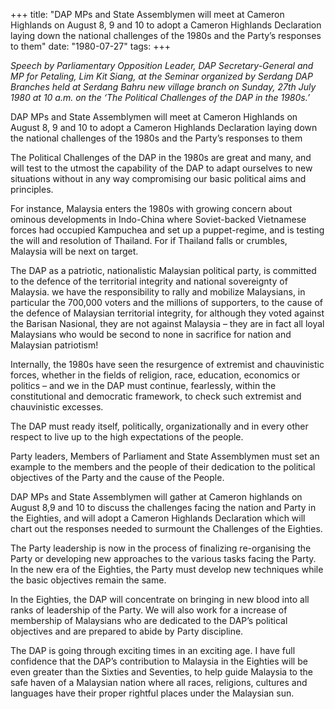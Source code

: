 +++ 
title: "DAP MPs and State Assemblymen will meet at Cameron Highlands on August 8, 9 and 10 to adopt a Cameron Highlands Declaration laying down the national challenges of the 1980s and the Party’s responses to them"
date: "1980-07-27"
tags:
+++

_Speech by Parliamentary Opposition Leader, DAP Secretary-General and MP for Petaling, Lim Kit Siang, at the Seminar organized by Serdang DAP Branches held at Serdang Bahru new village branch on Sunday, 27th July 1980 at 10 a.m. on the ‘The Political Challenges of the DAP in the 1980s.’_

DAP MPs and State Assemblymen will meet at Cameron Highlands on August 8, 9 and 10 to adopt a Cameron Highlands Declaration laying down the national challenges of the 1980s and the Party’s responses to them

The Political Challenges of the DAP in the 1980s are great and many, and will test to the utmost the capability of the DAP to adapt ourselves to new situations without in any way compromising our basic political aims and principles.</u>

For instance, Malaysia enters the 1980s with growing concern about ominous developments in Indo-China where Soviet-backed Vietnamese forces had occupied Kampuchea and set up a puppet-regime, and is testing the will and resolution of Thailand. For if Thailand falls or crumbles, Malaysia will be next on target.

The DAP as a patriotic, nationalistic Malaysian political party, is committed to the defence of the territorial integrity and national sovereignty of Malaysia. we have the responsibility to rally and mobilize Malaysians, in particular the 700,000 voters and the millions of supporters, to the cause of the defence of Malaysian territorial integrity, for although they voted against the Barisan Nasional, they are not against Malaysia – they are in fact all loyal Malaysians who would be second to none in sacrifice for nation and Malaysian patriotism!

Internally, the 1980s have seen the resurgence of extremist and chauvinistic forces, whether in the fields of religion, race, education, economics or politics – and we in the DAP must continue, fearlessly, within the constitutional and democratic framework, to check such extremist and chauvinistic excesses. 

The DAP must ready itself, politically, organizationally and in every other respect to live up to the high expectations of the people.

Party leaders, Members of Parliament and State Assemblymen must set an example to the members and the people of their dedication to the political objectives of the Party and the cause of the People.

DAP MPs and State Assemblymen will gather at Cameron highlands on August 8,9 and 10 to discuss the challenges facing the nation and Party in the Eighties, and will adopt a Cameron Highlands Declaration which will chart out the responses needed to surmount the Challenges of the Eighties.

The Party leadership is now in the process of finalizing re-organising the Party or developing new approaches to the various tasks facing the Party. In the new era of the Eighties, the Party must develop new techniques while the basic objectives remain the same.

In the Eighties, the DAP will concentrate on bringing in new blood into all ranks of leadership of the Party. We will also work for a increase of membership of Malaysians who are dedicated to the DAP’s political objectives and are prepared to abide by Party discipline.

The DAP is going through exciting times in an exciting age. I have full confidence that the DAP’s contribution to Malaysia in the Eighties will be even greater than the Sixties and Seventies, to help guide Malaysia to the safe haven of a Malaysian nation where all races, religions, cultures and languages have their proper rightful places under the Malaysian sun.
 
